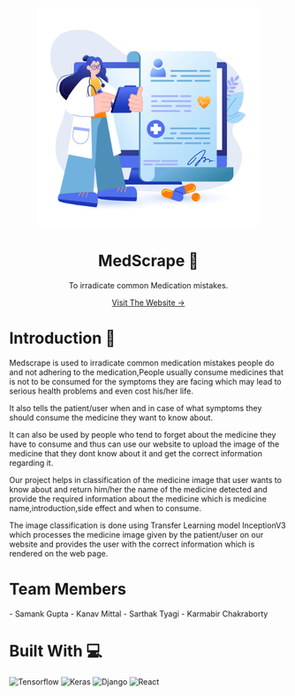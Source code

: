 
<p align="center">

<img src="FrontEnd/src/Components/images/11.png" width="400" height="400">

</p>
<h1 align="center">MedScrape 💊</h1>
<p align="center">To irradicate common Medication mistakes.</p>
<p align="center"><a href="https://medscrape.netlify.app/">Visit The Website -></a></p>

<h1>Introduction 📔</h1>

Medscrape is used to irradicate common medication mistakes people do and not adhering to the 
medication,People usually consume medicines that is not to be consumed for the symptoms they are facing 
which may lead to serious health problems and even cost his/her life.

It also tells the patient/user when and in case of what symptoms they should
consume the medicine they want to know about.

It can also be used by people who tend to forget about the medicine they
have to consume and thus can use our website to upload the image of the medicine
that they dont know about it and get the correct information regarding it.

Our project helps in classification of the medicine image that user wants to know
about and return him/her the name of the medicine detected and provide the required
information about the medicine which is medicine name,introduction,side effect and
when to consume.

The image classification is done using Transfer Learning model InceptionV3 which 
processes the medicine image given by the patient/user on our website and provides the user with
the correct information which is rendered on the web page.

<h1>Team Members </h1>
- Samank Gupta
- Kanav Mittal
- Sarthak Tyagi
- Karmabir Chakraborty

<h1>Built With 💻</h1>

<p float="left">
<img src="https://img.shields.io/badge/-Tensorflow-%23FF6F00?logo=tensorflow&logoColor=white&style=for-the-badge" alt="Tensorflow" />
<img src="https://img.shields.io/badge/-Keras-%23D00000?logo=keras&logoColor=white&style=for-the-badge" alt="Keras" />
<img src="https://img.shields.io/badge/-Django-%23092E20?logo=django&logoColor=white&style=for-the-badge" alt="Django" />
<img src="https://img.shields.io/badge/-React-%2361DAFB?logo=react&logoColor=black&style=for-the-badge" alt="React" />
</p>
